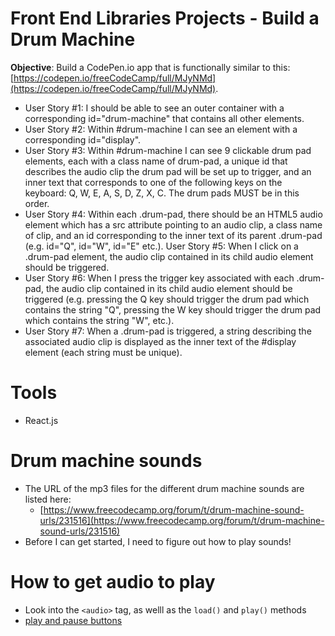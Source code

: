 # Front End Libraries Projects - Build a Drum Machine

**Objective**: Build a CodePen.io app that is functionally similar to this: [https://codepen.io/freeCodeCamp/full/MJyNMd](https://codepen.io/freeCodeCamp/full/MJyNMd).

- User Story #1: I should be able to see an outer container with a corresponding id="drum-machine" that contains all other elements.
- User Story #2: Within #drum-machine I can see an element with a corresponding id="display".
- User Story #3: Within #drum-machine I can see 9 clickable drum pad elements, each with a class name of drum-pad, a unique id that describes the audio clip the drum pad will be set up to trigger, and an inner text that corresponds to one of the following keys on the keyboard: Q, W, E, A, S, D, Z, X, C. The drum pads MUST be in this order.
- User Story #4: Within each .drum-pad, there should be an HTML5 audio element which has a src attribute pointing to an audio clip, a class name of clip, and an id corresponding to the inner text of its parent .drum-pad (e.g. id="Q", id="W", id="E" etc.).
    User Story #5: When I click on a .drum-pad element, the audio clip contained in its child audio element should be triggered.
- User Story #6: When I press the trigger key associated with each .drum-pad, the audio clip contained in its child audio element should be triggered (e.g. pressing the Q key should trigger the drum pad which contains the string "Q", pressing the W key should trigger the drum pad which contains the string "W", etc.).
- User Story #7: When a .drum-pad is triggered, a string describing the associated audio clip is displayed as the inner text of the #display element (each string must be unique).

# Tools
- React.js

# Drum machine sounds
- The URL of the mp3 files for the different drum machine sounds are listed here:
	- [https://www.freecodecamp.org/forum/t/drum-machine-sound-urls/231516](https://www.freecodecamp.org/forum/t/drum-machine-sound-urls/231516)
- Before I can get started, I need to figure out how to play sounds!

# How to get audio to play

- Look into the `<audio>` tag, as welll as the `load()` and `play()` methods 
- [play and pause buttons](https://www.w3schools.com/tags/tryit.asp?filename=tryhtml5_av_met_play_pause)
